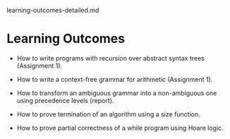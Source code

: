 learning-outcomes-detailed.md

# Learning Outcomes


- How to write programs with recursion over abstract syntax trees (Assignment 1).

- How to write a context-free grammar for arithmetic (Assignment 1).

- How to transform an ambiguous grammar into a non-ambiguous one using precedence levels (report).

- How to prove termination of an algorithm using a size function.



- How to prove partial correctness of a while program using Hoare logic.

